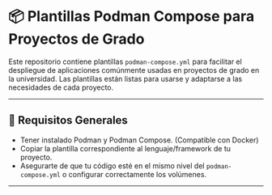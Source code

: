 # 📦 Plantillas Podman Compose para Proyectos de Grado

Este repositorio contiene plantillas `podman-compose.yml` para facilitar el despliegue de aplicaciones comúnmente usadas en proyectos de grado en la universidad. Las plantillas están listas para usarse y adaptarse a las necesidades de cada proyecto.

---

## 🧰 Requisitos Generales

- Tener instalado Podman y Podman Compose. (Compatible con Docker)
- Copiar la plantilla correspondiente al lenguaje/framework de tu proyecto.
- Asegurarte de que tu código esté en el mismo nivel del `podman-compose.yml` o configurar correctamente los volúmenes.

---

